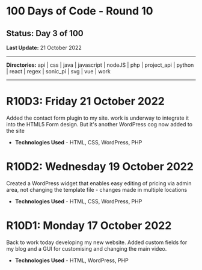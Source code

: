 # 100 Days of Code - Round 10

## **Status:** Day 3 of 100  
**Last Update:** 21 October 2022
___

**Directories:** api | css | java | javascript | nodeJS | php | project_api | python | react | regex | sonic_pi | svg | vue | work
___


# R10D3: Friday 21 October 2022

Added the contact form plugin to my site. work is underway to integrate it into the HTML5 Form design. But it's another WordPress cog now added to the site

+ **Technologies Used** - HTML, CSS, WordPress, PHP

# R10D2: Wednesday 19 October 2022

Created a WordPress widget that enables easy editing of pricing via admin area, not changing the template file - changes made in multiple locations

+ **Technologies Used** - HTML, CSS, WordPress, PHP

# R10D1: Monday 17 October 2022

Back to work today developing my new website. Added custom fields for my blog and a GUI for customising and changing the main video. 

+ **Technologies Used** - HTML, WordPress, PHP